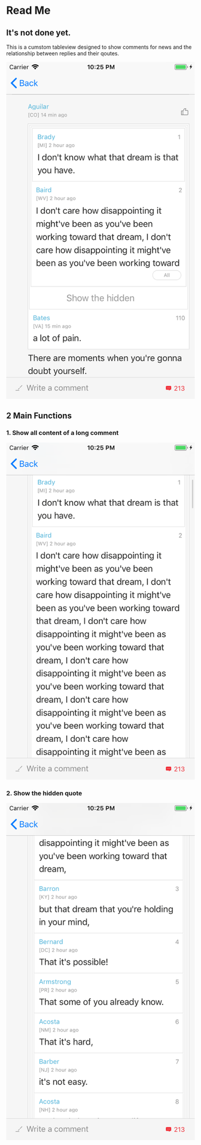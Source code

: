 # Read Me

## It's not done yet. 

This is a cumstom tableview designed to show comments for news and the relationship between replies and their qoutes.

![](./screenshot/scene_1.png 'scene 1')

## 2 Main Functions

### 1. Show all content of a long comment
![](./screenshot/scene_2.png 'scene 2')

### 2. Show the hidden quote
![](./screenshot/scene_3.png 'scene 3')